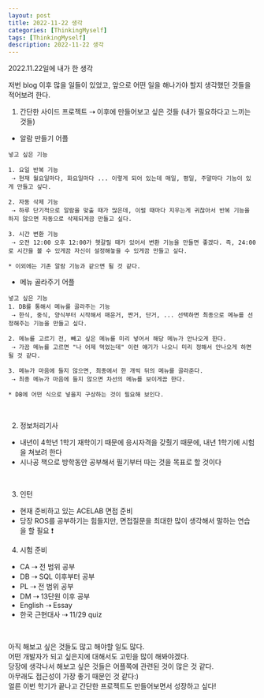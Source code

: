 ```yaml
---
layout: post
title: 2022-11-22 생각
categories: [ThinkingMyself]
tags: [ThinkingMyself]
description: 2022-11-22 생각
---
```


2022.11.22일에 내가 한 생각

저번 blog 이후 많을 일들이 있었고, 앞으로 어떤 일을 해나가야 할지 생각했던 것들을 적어보려 한다.    

1. 간단한 사이드 프로젝트 ⇢ 이후에 만들어보고 싶은 것들 (내가 필요하다고 느끼는 것들)

- 알람 만들기 어플

```
넣고 싶은 기능 

1. 요일 반복 기능
 ⇢ 현재 월요일마다, 화요일마다 ... 이렇게 되어 있는데 매일, 평일, 주말마다 기능이 있게 만들고 싶다.

2. 자동 삭제 기능
 ⇢ 하루 단기적으로 알람을 맞출 때가 많은데, 이럴 때마다 지우는게 귀찮아서 반복 기능을 하지 않으면 자동으로 삭제되게끔 만들고 싶다.

3. 시간 변환 기능
 ⇢ 오전 12:00 오후 12:00가 헷갈릴 때가 있어서 변환 기능을 만들면 좋겠다. 즉, 24:00로 시간을 볼 수 있게끔 자신이 설정해놓을 수 있게끔 만들고 싶다.

* 이외에는 기존 알람 기능과 같으면 될 것 같다.
```

- 메뉴 골라주기 어플

```
넣고 싶은 기능
1. DB를 통해서 메뉴를 골라주는 기능
 ⇢ 한식, 중식, 양식부터 시작해서 매운거, 짠거, 단거, ... 선택하면 최종으로 메뉴를 선정해주는 기능을 만들고 싶다.

2. 메뉴를 고르기 전, 빼고 싶은 메뉴를 미리 넣어서 해당 메뉴가 안나오게 한다.
 ⇢ 가끔 메뉴를 고르면 "나 어제 먹었는데" 이런 얘기가 나오니 미리 정해서 안나오게 하면 될 것 같다.

3. 메뉴가 마음에 들지 않으면, 최종에서 한 개씩 뒤의 메뉴를 골라준다.
 ⇢ 최종 메뉴가 마음에 들지 않으면 차선의 메뉴를 보이게끔 한다.

* DB에 어떤 식으로 넣을지 구상하는 것이 필요해 보인다.
```

<br/>

2. 정보처리기사

- 내년이 4학년 1학기 재학이기 때문에 응시자격을 갖췄기 때문에, 내년 1학기에 시험을 쳐보려 한다
- 시나공 책으로 방학동안 공부해서 필기부터 따는 것을 목표로 할 것이다

<br/>

3. 인턴

- 현재 준비하고 있는 ACELAB 면접 준비
- 당장 ROS를 공부하기는 힘들지만, 면접질문을 최대한 많이 생각해서 말하는 연습을 할 필요 ❗️

4. 시험 준비

- CA ⇢ 전 범위 공부
- DB ⇢ SQL 이후부터 공부
- PL ⇢ 전 범위 공부
- DM ⇢ 13단원 이후 공부
- English ⇢ Essay
- 한국 근현대사 ⇢ 11/29 quiz


<br/>

아직 해보고 싶은 것들도 많고 해야할 일도 많다.  
어떤 개발자가 되고 싶은지에 대해서도 고민을 많이 해봐야겠다.    
당장에 생각나서 해보고 싶은 것들은 어플쪽에 관련된 것이 많은 것 같다.   
아무래도 접근성이 가장 좋기 때문인 것 같다:)    
얼른 이번 학기가 끝나고 간단한 프로젝트도 만들어보면서 성장하고 싶다!